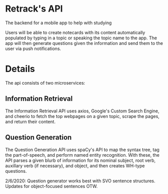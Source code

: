 # Retrack's API
The backend for a mobile app to help with studying

Users will be able to create notecards with its content automatically populated by typing in a topic or speaking the topic name to the app. The app will then generate questions given the information and send them to the user via push notifications.

# Details
The api consists of two microservices:

## Information Retrieval
The Information Retrieval API uses axios, Google's Custom Search Engine, and cheerio to fetch the top webpages on a given topic, scrape the pages, and return their content.
## Question Generation
The Question Generation API uses spaCy's API to map the syntax tree, tag the part-of-speech, and perform named entity recognition. With these, the API parses a given blurb of information for its nominal subject, root verb, auxillary verb (if necessary), and object, and then creates WH-type questions.

2/6/2020: Question generator works best with SVO sentence structures. Updates for object-focused sentences OTW.
